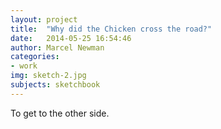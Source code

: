 ```yaml
---
layout: project
title:  "Why did the Chicken cross the road?"
date:   2014-05-25 16:54:46
author: Marcel Newman
categories:
- work
img: sketch-2.jpg
subjects: sketchbook
---
```

To get to the other side.